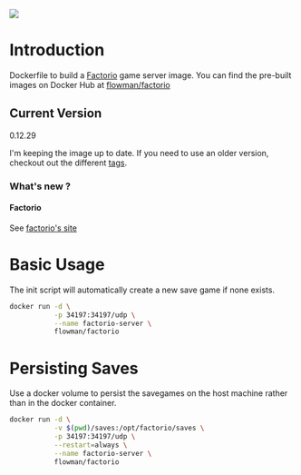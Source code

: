 [![](https://badge.imagelayers.io/flowman/factorio:latest.svg)](https://imagelayers.io/?images=carloe/flowman/factorio:latest 'Get your own badge on imagelayers.io')

# Introduction

Dockerfile to build a [Factorio](https://www.factorio.com) game server image. You can find the pre-built images on Docker Hub at [flowman/factorio](https://hub.docker.com/r/flowman/factorio/)

## Current Version
0.12.29

I'm keeping the image up to date. If you need to use an older version, checkout out the different [tags](https://hub.docker.com/r/flowman/factorio/tags/).
### What's new ?
#### Factorio
See [factorio's site](http://www.factorio.com)

# Basic Usage

The init script will automatically create a new save game if none exists. 

```bash
docker run -d \
           -p 34197:34197/udp \
           --name factorio-server \
           flowman/factorio
```

# Persisting Saves

Use a docker volume to persist the savegames on the host machine rather than in the docker container.

```bash
docker run -d \
           -v $(pwd)/saves:/opt/factorio/saves \
           -p 34197:34197/udp \
           --restart=always \
           --name factorio-server \
           flowman/factorio 
```
